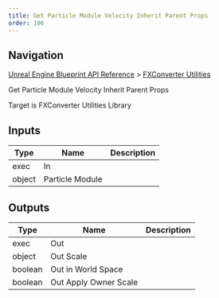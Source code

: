 ```yaml
---
title: Get Particle Module Velocity Inherit Parent Props
order: 106
---
```

## Navigation

[Unreal Engine Blueprint API Reference](https://dev.epicgames.com/documentation/en-us/unreal-engine/BlueprintAPI) > [FXConverter Utilities](https://dev.epicgames.com/documentation/en-us/unreal-engine/BlueprintAPI/FXConverterUtilities)

Get Particle Module Velocity Inherit Parent Props

Target is FXConverter Utilities Library

## Inputs

| Type | Name | Description |
| --- | --- | --- |
| exec | In |  |
| object | Particle Module |  |

## Outputs

| Type | Name | Description |
| --- | --- | --- |
| exec | Out |  |
| object | Out Scale |  |
| boolean | Out in World Space |  |
| boolean | Out Apply Owner Scale |  |
